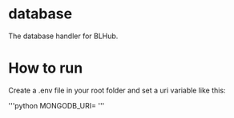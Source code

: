 # database
The database handler for BLHub.

# How to run
Create a .env file in your root folder and set a uri variable like this:

'''python
MONGODB_URI=<connection string goes here>
'''